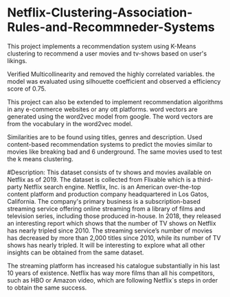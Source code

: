 # Netflix-Clustering-Association-Rules-and-Recommneder-Systems
This project implements a recommendation system using K-Means clustering to recommend a user movies and tv-shows based on user's likings. 

Verified Multicollinearity and removed the highly correlated variables. the model was evaluated using silhouette coefficient and observed a efficiency score of 0.75. 

This project can also be extended to implement recommendation algorithms in any e-commerce websites or any ott platforms. word vectors are generated using the word2vec model from google. The word vectors are from the vocabulary in the word2vec model. 

Similarities are to be found using titles, genres and description. Used content-based recommendation systems to predict the movies similar to movies like breaking bad and 6 underground. The same movies used to test the k means clustering.

#Description:
This dataset consists of tv shows and movies available on Netflix as of 2019. The dataset is collected from Flixable which is a third-party Netflix search engine. Netflix, Inc. is an American over-the-top content platform and production company headquartered in Los Gatos, California. The company's primary business is a subscription-based streaming service offering online streaming from a library of films and television series, including those produced in-house. In 2018, they released an interesting report which shows that the number of TV shows on Netflix has nearly tripled since 2010. The streaming service’s number of movies has decreased by more than 2,000 titles since 2010, while its number of TV shows has nearly tripled. It will be interesting to explore what all other insights can be obtained from the same dataset.

The streaming platform has increased his catalogue substantially in his last 10 years of existence. Netflix has way more films than all his competitors, such as HBO or Amazon video, which are following Netflix`s steps in order to obtain the same success.
